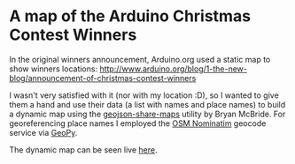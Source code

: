 # A map of the Arduino Christmas Contest Winners

In the original winners announcement, Arduino.org used a static map to show winners locations: http://www.arduino.org/blog/1-the-new-blog/announcement-of-christmas-contest-winners

I wasn't very satisfied with it (nor with my location :D), so I wanted to give them a hand and use their data (a list with names and place names) to build a dynamic map using the [geojson-share-maps](https://github.com/bmcbride/geojson-share-maps) utility by Bryan McBride. For georeferencing place names I employed the [OSM Nominatim](http://nominatim.openstreetmap.org/) geocode service via  [GeoPy](https://github.com/geopy/geopy).

The dynamic map can be seen live [here](http://bmcbride.github.io/geojson-share-maps/?src=https://raw.githubusercontent.com/gacarrillor/arduino_winners_map/master/georreferenced.json&fields=name,city&title=Arduino%20Christmas%20Contest%20Winners&title_field=name&attribution=Original%20data:Arduino.org,%20Map%20by%20Germ%C3%A1n%20Carrillo&cluster=true&logo=http://www.arduino.org/images/marchio_arduino.jpg).
